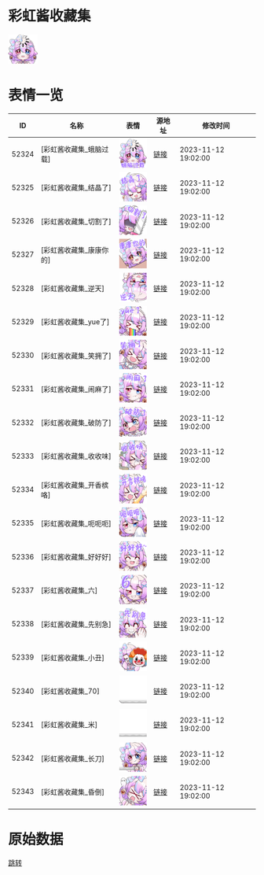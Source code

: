 # 彩虹酱收藏集

<img src="./cover.png" height="60" alt="cover" />

# 表情一览

|ID|名称|表情|源地址|修改时间|
|----|----|----|----|----|
|52324|[彩虹酱收藏集_蛾脑过载]|<img src="./pic/052324_%5B彩虹酱收藏集_蛾脑过载%5D.png" height="60" alt="蛾脑过载"/>|[链接](https://i0.hdslb.com/bfs/garb/91ad64d5db384b37a2e7a44024f0930c71403b33.png)|2023-11-12 19:02:00|
|52325|[彩虹酱收藏集_结晶了]|<img src="./pic/052325_%5B彩虹酱收藏集_结晶了%5D.png" height="60" alt="结晶了"/>|[链接](https://i0.hdslb.com/bfs/garb/bd883f973b2a191669397c81ed5e458e969c1696.png)|2023-11-12 19:02:00|
|52326|[彩虹酱收藏集_切割了]|<img src="./pic/052326_%5B彩虹酱收藏集_切割了%5D.png" height="60" alt="切割了"/>|[链接](https://i0.hdslb.com/bfs/garb/a8798f74fa7ecd9adbe387cc6ee1c316759b66f4.png)|2023-11-12 19:02:00|
|52327|[彩虹酱收藏集_康康你的]|<img src="./pic/052327_%5B彩虹酱收藏集_康康你的%5D.png" height="60" alt="康康你的"/>|[链接](https://i0.hdslb.com/bfs/garb/456d83a9c136d5cb613bd6c584b498ace0549a04.png)|2023-11-12 19:02:00|
|52328|[彩虹酱收藏集_逆天]|<img src="./pic/052328_%5B彩虹酱收藏集_逆天%5D.png" height="60" alt="逆天"/>|[链接](https://i0.hdslb.com/bfs/garb/4f0bb93fdc006c41ebc71068e6b799aa2e2ad7fc.png)|2023-11-12 19:02:00|
|52329|[彩虹酱收藏集_yue了]|<img src="./pic/052329_%5B彩虹酱收藏集_yue了%5D.png" height="60" alt="yue了"/>|[链接](https://i0.hdslb.com/bfs/garb/6ceed64d41f0fc3f98b91044e3c1346bab71ccbd.png)|2023-11-12 19:02:00|
|52330|[彩虹酱收藏集_笑拥了]|<img src="./pic/052330_%5B彩虹酱收藏集_笑拥了%5D.png" height="60" alt="笑拥了"/>|[链接](https://i0.hdslb.com/bfs/garb/1c8d5e0aaa39e882ee3c1fe62fc419f8c3deb4b7.png)|2023-11-12 19:02:00|
|52331|[彩虹酱收藏集_闹麻了]|<img src="./pic/052331_%5B彩虹酱收藏集_闹麻了%5D.png" height="60" alt="闹麻了"/>|[链接](https://i0.hdslb.com/bfs/garb/61f80d4edaf309f3a5ccf1a9d6dba45583146a9b.png)|2023-11-12 19:02:00|
|52332|[彩虹酱收藏集_破防了]|<img src="./pic/052332_%5B彩虹酱收藏集_破防了%5D.png" height="60" alt="破防了"/>|[链接](https://i0.hdslb.com/bfs/garb/992926862e8314fd7133cc611d4babffa1ed2b07.png)|2023-11-12 19:02:00|
|52333|[彩虹酱收藏集_收收味]|<img src="./pic/052333_%5B彩虹酱收藏集_收收味%5D.png" height="60" alt="收收味"/>|[链接](https://i0.hdslb.com/bfs/garb/93c0b6d41165e361718bb26ef24c1ed99e636235.png)|2023-11-12 19:02:00|
|52334|[彩虹酱收藏集_开香槟咯]|<img src="./pic/052334_%5B彩虹酱收藏集_开香槟咯%5D.png" height="60" alt="开香槟咯"/>|[链接](https://i0.hdslb.com/bfs/garb/2199741096900080d5e87ac6accaecbb628cb6fe.png)|2023-11-12 19:02:00|
|52335|[彩虹酱收藏集_呃呃呃]|<img src="./pic/052335_%5B彩虹酱收藏集_呃呃呃%5D.png" height="60" alt="呃呃呃"/>|[链接](https://i0.hdslb.com/bfs/garb/91b5d39c4243f3dc6f7b7a024f253bfb6d722348.png)|2023-11-12 19:02:00|
|52336|[彩虹酱收藏集_好好好]|<img src="./pic/052336_%5B彩虹酱收藏集_好好好%5D.png" height="60" alt="好好好"/>|[链接](https://i0.hdslb.com/bfs/garb/8133f9b93758157251a9e2e14a9114bec6607f77.png)|2023-11-12 19:02:00|
|52337|[彩虹酱收藏集_六]|<img src="./pic/052337_%5B彩虹酱收藏集_六%5D.png" height="60" alt="六"/>|[链接](https://i0.hdslb.com/bfs/garb/c37f5fc032da955a4cf68a6d97e604625d7e2872.png)|2023-11-12 19:02:00|
|52338|[彩虹酱收藏集_先别急]|<img src="./pic/052338_%5B彩虹酱收藏集_先别急%5D.png" height="60" alt="先别急"/>|[链接](https://i0.hdslb.com/bfs/garb/2c566dbfe8ce3e5c65907cf2a2578f2f61710a0c.png)|2023-11-12 19:02:00|
|52339|[彩虹酱收藏集_小丑]|<img src="./pic/052339_%5B彩虹酱收藏集_小丑%5D.png" height="60" alt="小丑"/>|[链接](https://i0.hdslb.com/bfs/garb/a3a62d651e2fd6748422b401289292bdd0839097.png)|2023-11-12 19:02:00|
|52340|[彩虹酱收藏集_70]|<img src="./pic/052340_%5B彩虹酱收藏集_70%5D.png" height="60" alt="70"/>|[链接](https://i0.hdslb.com/bfs/garb/6b1cdc8557b637e3aa9c373a27e91c2d624173f3.png)|2023-11-12 19:02:00|
|52341|[彩虹酱收藏集_米]|<img src="./pic/052341_%5B彩虹酱收藏集_米%5D.png" height="60" alt="米"/>|[链接](https://i0.hdslb.com/bfs/garb/d02a56c12e7c0686d4ad852c7ba60794420ab51a.png)|2023-11-12 19:02:00|
|52342|[彩虹酱收藏集_长刀]|<img src="./pic/052342_%5B彩虹酱收藏集_长刀%5D.png" height="60" alt="长刀"/>|[链接](https://i0.hdslb.com/bfs/garb/1a6c33a7e9cdfe40594fae5f30391f813bef37ed.png)|2023-11-12 19:02:00|
|52343|[彩虹酱收藏集_昏倒]|<img src="./pic/052343_%5B彩虹酱收藏集_昏倒%5D.png" height="60" alt="昏倒"/>|[链接](https://i0.hdslb.com/bfs/garb/e966ca6bea812f78d27529aee41707764889d669.png)|2023-11-12 19:02:00|

# 原始数据

[跳转](./raw.json)

